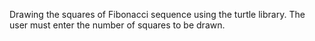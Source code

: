 Drawing the squares of Fibonacci sequence using the turtle library.
The user must enter the number of squares to be drawn.
